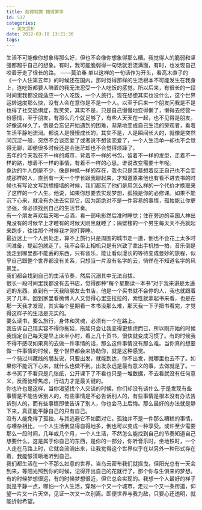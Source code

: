 ```yaml
---
title: 耐得寂寞 拥得繁华
id: 537
categories:
  - 美文赏析
date: 2012-03-10 13:21:30
tags:
---
```


生活不可能像你想象得那么好，但也不会像你想象得那么糟。我觉得人的脆弱和坚强都超乎自己的想象。有时，我可能脆弱得一句话就泪流满面，有时，也发现自己咬着牙走了很长的路。 ——莫泊桑 
        单以这样的一句话作为开头，看高木直子的《一个人住第五年》的时候还在国内，那时觉得那样的生活根本不可能发生在我身上，连吃饭都要人陪着的我无法忍受一个人吃饭的感觉。所以后来，有很长的一段时间里我都没能适应一个人吃饭，一个人旅行，现在想想其实也没什么，这个世界运转速度那么快，没有人会在意你是不是一个人。以至于后来一个朋友问我是不是也得了社交恐惧症，我笑笑，其实不是，只是自己慢慢地变得懒了，懒得去经营一份感情，至于朋友，有那么几个就足够了，有些人天天在一起，也不见得是朋友。  
        好像这样久了，倒是会忘记开始遇到的困难，渐渐地变成自己生活的旁观者，看着生活平静地流淌。都说人是慢慢成长的，其实不是，人是瞬间长大的，就像是突然间沉淀一般，突然不会谈恋爱了或者说不想谈恋爱了，一个人生活单一却也不会觉得无聊，即便很多时候还是会迷茫却也不会觉得烦躁了。  
        去年的今天我在不一样的城市，背着不一样的书包，留着不一样的发型，走着不一样的路，想着不一样的事情，有着不一样的心思。谁说改变需要十年呢。  
        身边的牛人倒是不少，像是神抵一样的存在，我也只是羡慕想着反正自己也不会变成那样的人，直到有一天一个学长跟我聊起来，才知道原来他也有看不进去书的时候也有写论文写到想撞墙的时候，我们都忘了他们是用怎么样的一个代价才换取来了这样的一个人生。他说，如果你想要去实现梦想，孤独是你的必修课。如果不能沉下心来，就没有办法去实现它，因为那绝对不是一件容易的事情，孤独能让你更坚强，你必须找到自己的生活节奏。  
        有一个朋友喜欢每天喝一点酒，看一部电影然后准时睡觉；住在旁边的英国人神出鬼没有的时候早上才睡有的时候天刚黑就睡了；隔壁楼的一个男生每天天不亮就起来跑步，往往那个时候我才刚打算睡。  
        最近迷上一个人到处走，算不上旅行只是周围的城市走一遭，倒也不会花上太多时间准备，提起包就走了。我不会带上相机只是有兴致了拿出手机拍一拍，音乐倒是我走到哪里都不能丢的东西，只有音乐，能让看似漫长的等待变成曼妙的旅程，似乎自己跟整个世界都没有关系，只想当一片没有名字的云，徜徉在不知道名字的风景里。  
        我们都会找到自己的生活节奏，然后沉溺其中无法自拔。  
        很长一段时间里我都没有去书店，觉得那种“每个星期读一本书”对于我来讲是太遥远的东西。直到有一天我陪朋友去书店，他是一个买书就不会停的人，我也就跟着买了几本。回到家里看微博人人又觉得心里空拉拉的，索性就拿起书来看，也是在那一天我才发现，其实每个星期看一本书没那么难，那天我一下子把书看完，才觉得这样子的生活是充实的。  
        要么读书，要么旅行，身体和灵魂，必须有一个在路上。  
        我告诉自己现实容不得你拖延，拖延只会让我变得更焦虑而已，所以刚开始的时候我规定自己每天提早上床半小时，看上几十页书，很快就变成习惯了。有的时候我不得不感叹如果真的去做一件事情的话，那么这件事情没有那么难。当你真的想要做一件事情的时候，整个世界都会来协助你，就是这种感觉。  
        一个骑过川藏线的朋友说，只要出发，就能到达，你不出发，就哪里也去不了。如果你不能沉下心来，就什么也做不到。出发永远是最有意义的事，去做就是了。一本书买了不看只是几张纸，公开课下了不看也只是一堆数据，不去看就没有任何意义，反而徒增焦虑，行动力才是最关键的。  
        你也许也是这样，当你渴望找个人交谈的时候，你们却没有谈什么.于是发现有些事情是不能告诉别人的，有些事情是不必告诉别人的，有些事情是根本没有办法告诉别人的，而有些事情即使告诉了别人，你也会马上后悔。那么最好的办法就是静下来，真正能平静自己的只有自己。  
        没有人能免得了孤独，与其逃避它不如面对它。孤独并不是一件那么糟糕的事情，与嘈杂相比，一个人生活倒显得自得地多，倒也可以变成一种享受。或许至少需要那么一段时间，几年或几个月，一个人生活，不然怎么能找到自己的节奏知道自己想要什么。这是属于你自己的东西，是你的一部分，你听音乐时，坐地铁时，一个人走在马路上时，它就会流淌出来，让我觉得这个世界似乎在以另外一种形式存在着，我能够清晰地听到自己。  
        我们都生活在一个不那么如意的世界，当乌云密布我们就摇曳，但阳光总有一天会到来，等阳光照到你的时候，记得开出自己的花就行了，那个你与生俱来的梦想。有的时候梦想很远，有的时候梦想很近，但它总会实现的。我想一个人最好的样子就是平静一点，哪怕一个人生活，穿越一个又一个城市，走过一个又一条街道，仰望一片又一片天空，见证一次又一次别离。即便世界与我为敌，只要心还透明，就能折射希望。